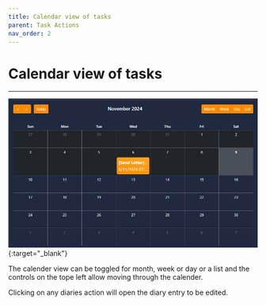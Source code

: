 ```yaml
---
title: Calendar view of tasks
parent: Task Actions
nav_order: 2
---
```


# Calendar view of tasks

---

<!-- prettier-ignore -->
[![Calendar view of tasks](/assets/images/calender-view.png)](/assets/images/calender-view.png){:target="_blank"}

The calender view can be toggled for month, week or day or a list and the controls on the tope left allow moving through the calender.

Clicking on any diaries action will open the diary entry to be edited.
